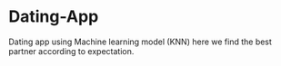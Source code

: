 # Dating-App
Dating app using Machine learning model (KNN)
here we find the best partner according to expectation.


